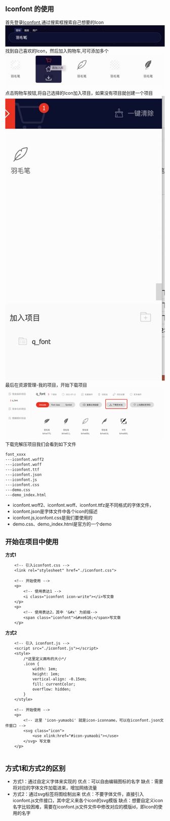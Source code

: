 ## Iconfont 的使用
首先登录[Iconfont](https://www.iconfont.cn/),通过搜索框搜索自己想要的Icon
![搜索图片](./icon_search.png)
找到自己喜欢的Icon，然后加入购物车,可可添加多个
![搜索图片](./icon_add.png)
点击购物车按钮,将自己选择的Icon加入项目，如果没有项目就创建一个项目
![将icon加入项目](./icon_cart.jpeg
)
最后在资源管理-我的项目，开始下载项目
![下载项目](./icon_download.png)
下载完解压项目我们会看到如下文件
```
font_xxxx
---iconfont.woff2
---iconfont.woff
---iconfont.ttf
---iconfont.json
---iconfont.js
---iconfont.css
---demo.css
---demo_index.html

```
* iconfont.woff2、iconfont.woff、iconfont.ttfz是不同格式的字体文件，
* iconfont.json是字体文件中各个icon的描述
* iconfont.js,iconfont.css是我们要使用的
* demo.css、demo_index.html是官方的一个demo

## 开始在项目中使用
**方式1**
```
    <!-- 引入iconfont.css -->
    <link rel="stylesheet" href="./iconfont.css">

    <!-- 开始使用 -->
    <p>
        <!-- 使用表达1 -->
        <i class="iconfont icon-write"></i>写文章
    </p>
    <p>
        <!-- 使用表达2，其中 '&#x' 为前缀-->
        <span class="iconfont">&#xe616;</span>写文章
    </p>

```
**方式2**
```
    <!-- 引入 iconfont.js -->
    <script src="./iconfont.js"></script>
    <style>
        /*这里定义画布的大小*/
        .icon {
            width: 1em;
            height: 1em;
            vertical-align: -0.15em;
            fill: currentColor;
            overflow: hidden;
        }
    </style>
    
    <!-- 开始使用 -->
    <p>
        <!-- 这里 'icon-yumaobi' 就是icon-iconname，可以在iconfont.json文件窗口 -->
        <svg class="icon">
            <use xlink:href="#icon-yumaobi"></use>
        </svg> 写文章
    </p>


```
## 方式1和方式2的区别
* 方式1：通过自定义字体来实现的
优点：可以自由编辑图标的名字
缺点：需要将对应的字体文件加载进来，增加网络流量
* 方式2：通过svg标签将图绘制出来
优点：不要字体文件，直接引入iconfont.js文件接口，其中定义来各个icon的svg模版
缺点：想要自定义icon名字比较困难，需要在iconfont.js文件文件中修改对应的模版id，即icon的使用的名字







